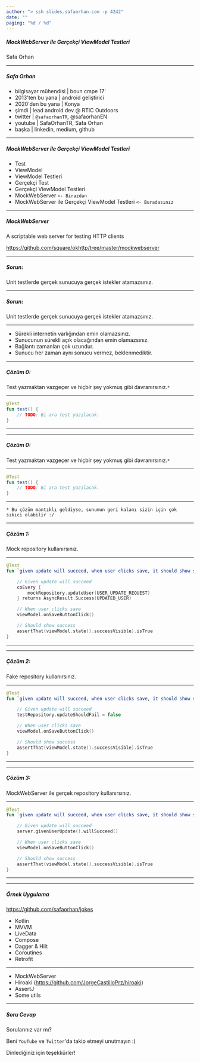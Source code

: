 ```yaml
---
author: "> ssh slides.safaorhan.com -p 4242"
date: ""
paging: "%d / %d"
---
```


##### MockWebServer ile Gerçekçi ViewModel Testleri

 Safa Orhan

---

##### Safa Orhan

* bilgisayar mühendisi | boun cmpe 17'
* 2013'ten bu yana     | android geliştirici
* 2020'den bu yana     | Konya
* şimdi                | lead android dev @ RTIC Outdoors
* twitter              | `@safaorhanTR`, @safaorhanEN
* youtube              | SafaOrhanTR, Safa Orhan
* başka                | linkedin, medium, github

---

##### MockWebServer ile Gerçekçi ViewModel Testleri

- Test
- ViewModel
- ViewModel Testleri
- Gerçekçi Test
- Gerçekçi ViewModel Testleri
- MockWebServer `<- Birazdan`
- MockWebServer ile Gerçekçi ViewModel Testleri `<- Buradasınız`

---

##### MockWebServer

A scriptable web server for testing HTTP clients

https://github.com/square/okhttp/tree/master/mockwebserver

---

##### Sorun:

Unit testlerde gerçek sunucuya gerçek istekler atamazsınız.

---

##### Sorun:

Unit testlerde gerçek sunucuya gerçek istekler atamazsınız.

------

- Sürekli internetin varlığından emin olamazsınız.
- Sunucunun sürekli açık olacağından emin olamazsınız.
- Bağlantı zamanları çok uzundur.
- Sunucu her zaman aynı sonucu vermez, beklenmediktir.

---

##### Çözüm 0:

Test yazmaktan vazgeçer ve hiçbir şey yokmuş gibi davranırsınız.`*`


------
```kotlin
@Test
fun test() {
    // TODO: Bi ara test yazılacak.
}
```
------

---

##### Çözüm 0:

Test yazmaktan vazgeçer ve hiçbir şey yokmuş gibi davranırsınız.`*`


------
```kotlin
@Test
fun test() {
    // TODO: Bi ara test yazılacak.
}
```
------

`* Bu çözüm mantıklı geldiyse, sunumun geri kalanı sizin için çok sıkıcı olabilir :/` 

---

##### Çözüm 1:

Mock repository kullanırsınız.

------
```kotlin
@Test
fun `given update will succeed, when user clicks save, it should show success`() {

    // Given update will succeed
    coEvery {
        mockRepository.updateUser(USER_UPDATE_REQUEST)
    } returns AsyncResult.Success(UPDATED_USER)

    // When user clicks save
    viewModel.onSaveButtonClick()

    // Should show success 
    assertThat(viewModel.state().successVisible).isTrue
}
```
------

---

##### Çözüm 2:

Fake repository kullanırsınız.

------
```kotlin
@Test
fun `given update will succeed, when user clicks save, it should show success`() {

    // Given update will succeed
    testRepository.updateShouldFail = false

    // When user clicks save
    viewModel.onSaveButtonClick()

    // Should show success
    assertThat(viewModel.state().successVisible).isTrue
}
```
------

---

##### Çözüm 3:

MockWebServer ile gerçek repository kullanırsınız.

------
```kotlin
@Test
fun `given update will succeed, when user clicks save, it should show success`() {

    // Given update will succeed
    server.givenUserUpdate().willSucceed()

    // When user clicks save
    viewModel.onSaveButtonClick()

    // Should show success
    assertThat(viewModel.state().successVisible).isTrue
}
```
------

---

##### Örnek Uygulama

https://github.com/safaorhan/jokes

- Kotlin
- MVVM
- LiveData
- Compose
- Dagger & Hilt
- Coroutines
- Retrofit

------

- MockWebServer
- Hiroaki (https://github.com/JorgeCastilloPrz/hiroaki)
- AssertJ
- Some utils

---

##### Soru Cevap

Sorularınız var mı?

Beni `YouTube` ve `Twitter`'da takip etmeyi unutmayın :)

Dinlediğiniz için teşekkürler!
